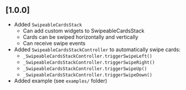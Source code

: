 ## [1.0.0]

- Added `SwipeableCardsStack`
  - Can add custom widgets to SwipeableCardsStack
  - Cards can be swiped horizontally and vertically
  - Can receive swipe events
- Added `SwipeableCardsStackController` to automatically swipe cards:
  - `_SwipeableCardsStackController.triggerSwipeLeft()`
  - `_SwipeableCardsStackController.triggerSwipeRight()`
  - `_SwipeableCardsStackController.triggerSwipeUp()`
  - `_SwipeableCardsStackController.triggerSwipeDown()`
- Added example (see `examples/` folder)
